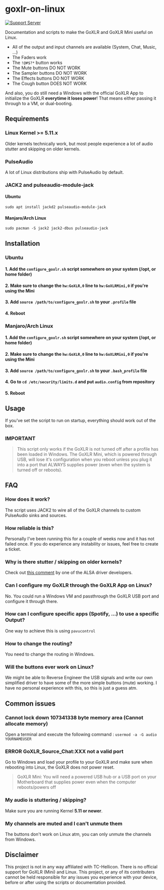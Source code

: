 # goxlr-on-linux

[![Support Server](https://img.shields.io/discord/828348446775574548.svg?label=Discord&logo=Discord&colorB=7289da&style=flat)](https://discord.gg/Wbp3UxkX2j)

Documentation and scripts to make the GoXLR and GoXLR Mini useful on Linux.

- All of the output and input channels are available (System, Chat, Music, ...)
- The Faders work
- The `!@#$?*` button works
- The Mute buttons DO NOT WORK
- The Sampler buttons DO NOT WORK
- The Effects buttons DO NOT WORK
- The Cough button DOES NOT WORK

And also, you do still need a Windows with the official GoXLR App to initialize the GoXLR **everytime it loses power**!
That means either passing it through to a VM, or dual-booting.

## Requirements

### Linux Kernel >= 5.11.x
Older kernels technically work, but most people experience a lot of audio stutter and skipping on older kernels.

### PulseAudio
A lot of Linux distributions ship with PulseAudio by default.

### JACK2 and pulseaudio-module-jack

#### Ubuntu
```
sudo apt install jackd2 pulseaudio-module-jack
```
#### Manjaro/Arch Linux
```
sudo pacman -S jack2 jack2-dbus pulseaudio-jack
```

## Installation

### Ubuntu

#### 1. Add the `configure_goxlr.sh` script somewhere on your system (/opt, or home folder)
#### 2. Make sure to change the `hw:GoXLR,0` line to `hw:GoXLRMini,0` if you're using the Mini
#### 3. Add `source /path/to/configure_goxlr.sh` to your `.profile` file
#### 4. Reboot

### Manjaro/Arch Linux

#### 1. Add the `configure_goxlr.sh` script somewhere on your system (/opt, or home folder)
#### 2. Make sure to change the `hw:GoXLR,0` line to `hw:GoXLRMini,0` if you're using the Mini
#### 3. Add `source /path/to/configure_goxlr.sh` to your `.bash_profile` file
#### 4. Go to `cd /etc/security/limits.d` and put `audio.config` from repository
#### 5. Reboot

## Usage
If you've set the script to run on startup, everything should work out of the box.


### IMPORTANT


> This script only works if the GoXLR is not turned off after a profile has been loaded in Windows. The GoXLR Mini, which is powered through USB, will lose it's configuration when you reboot unless you plug it into a port that ALWAYS supplies power (even when the system is turned off or reboots).


## FAQ

### How does it work?
The script uses JACK2 to wire all of the GoXLR channels to custom PulseAudio sinks and sources.

### How reliable is this?
Personally I've been running this for a couple of weeks now and it has not failed once. If you do experience any instability or issues, feel free to create a ticket.

### Why is there stutter / skipping on older kernels?
Check out [this comment](https://bugzilla.kernel.org/show_bug.cgi?id=211211#c10) by one of the ALSA driver developers.

### Can I configure my GoXLR through the GoXLR App on Linux?
No. You could run a Windows VM and passthrough the GoXLR USB port and configure it through there.

### How can I configure specific apps (Spotify, ...) to use a specific Output?
One way to achieve this is using `pavucontrol`

### How to change the routing?
You need to change the routing in Windows.

### Will the buttons ever work on Linux?
We might be able to Reverse Engineer the USB signals and write our own simplified driver to have some of the more simple buttons (mute) working. I have no personal experience with this, so this is just a guess atm.

## Common issues

### Cannot lock down 107341338 byte memory area (Cannot allocate memory)
Open a terminal and execute the following command : `usermod -a -G audio YOURNAMEUSER`

### ERROR GoXLR_Source_Chat:XXX not a valid port
Go to Windows and load your profile to your GoXLR and make sure when rebooting into Linux, the GoXLR does not power reset.
> GoXLR Mini: You will need a powered USB hub or a USB port on your Motherboard that supplies power even when the computer reboots/powers off

### My audio is stuttering / skipping?
Make sure you are running Kernel **5.11 or newer**.

### My channels are muted and I can't unmute them
The buttons don't work on Linux atm, you can only unmute the channels from Windows.

## Disclaimer
This project is not in any way affiliated with TC-Hellicon. There is no official support for GoXLR (Mini) and Linux. This project, or any of its contributers cannot be held responsible for any issues you experience with your device, before or after using the scripts or documentation provided.

